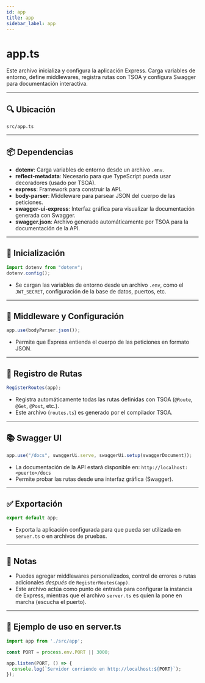 ```yaml
---
id: app
title: app
sidebar_label: app
---
```


# app.ts

Este archivo inicializa y configura la aplicación Express. Carga variables de entorno, define middlewares, registra rutas con TSOA y configura Swagger para documentación interactiva.

---

## 🔍 Ubicación

`src/app.ts`

---

## 📦 Dependencias

* **dotenv**: Carga variables de entorno desde un archivo `.env`.
* **reflect-metadata**: Necesario para que TypeScript pueda usar decoradores (usado por TSOA).
* **express**: Framework para construir la API.
* **body-parser**: Middleware para parsear JSON del cuerpo de las peticiones.
* **swagger-ui-express**: Interfaz gráfica para visualizar la documentación generada con Swagger.
* **swagger.json**: Archivo generado automáticamente por TSOA para la documentación de la API.

---

## 🚀 Inicialización

```ts
import dotenv from "dotenv";
dotenv.config();
```

* Se cargan las variables de entorno desde un archivo `.env`, como el `JWT_SECRET`, configuración de la base de datos, puertos, etc.

---

## 🧩 Middleware y Configuración

```ts
app.use(bodyParser.json());
```

* Permite que Express entienda el cuerpo de las peticiones en formato JSON.

---

## 🔌 Registro de Rutas

```ts
RegisterRoutes(app);
```

* Registra automáticamente todas las rutas definidas con TSOA (`@Route`, `@Get`, `@Post`, etc.).
* Este archivo (`routes.ts`) es generado por el compilador TSOA.

---

## 📚 Swagger UI

```ts
app.use("/docs", swaggerUi.serve, swaggerUi.setup(swaggerDocument));
```

* La documentación de la API estará disponible en: `http://localhost:<puerto>/docs`
* Permite probar las rutas desde una interfaz gráfica (Swagger).

---

## ✅ Exportación

```ts
export default app;
```

* Exporta la aplicación configurada para que pueda ser utilizada en `server.ts` o en archivos de pruebas.

---

## 📌 Notas

* Puedes agregar middlewares personalizados, control de errores o rutas adicionales *después* de `RegisterRoutes(app)`.
* Este archivo actúa como punto de entrada para configurar la instancia de Express, mientras que el archivo `server.ts` es quien la pone en marcha (escucha el puerto).

---

## 🧪 Ejemplo de uso en server.ts

```ts
import app from './src/app';

const PORT = process.env.PORT || 3000;

app.listen(PORT, () => {
  console.log(`Servidor corriendo en http://localhost:${PORT}`);
});
```